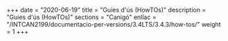 +++
date        = "2020-06-19"
title       = "Guies d'ús (HowTOs)"
description = "Guies d'ús (HowTOs)"
sections    = "Canigó"
enllac      = "/INTCAN2199/documentacio-per-versions/3.4LTS/3.4.3/how-tos/"
weight      = 1
+++
